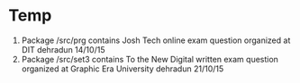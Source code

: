 # Temp
1. Package /src/prg contains Josh Tech online exam question organized at DIT dehradun 14/10/15
2. Package /src/set3 contains To the New Digital written exam question organized at Graphic Era University dehradun 21/10/15
